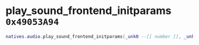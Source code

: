 # play_sound_frontend_initparams `0x49053A94`

```lua
natives.audio.play_sound_frontend_initparams(_unk0 --[[ number ]], _unk1 --[[ number ]])
```
